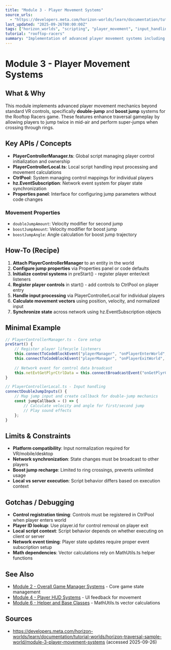 ```yaml
---
title: "Module 3 - Player Movement Systems"
source_urls:
  - "https://developers.meta.com/horizon-worlds/learn/documentation/tutorial-worlds/horizon-traversal-sample-world/module-3-player-movement-systems"
last_updated: "2025-09-26T00:00:00Z"
tags: ["horizon_worlds", "scripting", "player_movement", "input_handling", "tutorial"]
tutorial: "rooftop-racers"
summary: "Implementation of advanced player movement systems including double-jump and boost jump mechanics in the Rooftop Racers sample world."
---
```


# Module 3 - Player Movement Systems

## What & Why

This module implements advanced player movement mechanics beyond standard VR controls, specifically **double-jump** and **boost jump** systems for the Rooftop Racers game. These features enhance traversal gameplay by allowing players to jump twice in mid-air and perform super-jumps when crossing through rings.

## Key APIs / Concepts

- **PlayerControllerManager.ts**: Global script managing player control initialization and ownership
- **PlayerControllerLocal.ts**: Local script handling input processing and movement calculations
- **CtrlPool**: System managing control mappings for individual players
- **hz.EventSubscription**: Network event system for player state synchronization
- **Properties panel**: Interface for configuring jump parameters without code changes

### Movement Properties
- `doubleJumpAmount`: Velocity modifier for second jump
- `boostJumpAmount`: Velocity modifier for boost jump
- `boostJumpAngle`: Angle calculation for boost jump trajectory

## How-To (Recipe)

1. **Attach PlayerControllerManager** to an entity in the world
2. **Configure jump properties** via Properties panel or code defaults
3. **Initialize control systems** in preStart() - register player enter/exit listeners
4. **Register player controls** in start() - add controls to CtrlPool on player entry
5. **Handle input processing** via PlayerControllerLocal for individual players
6. **Calculate movement vectors** using position, velocity, and normalized input
7. **Synchronize state** across network using hz.EventSubscription objects

## Minimal Example

```typescript
// PlayerControllerManager.ts - Core setup
preStart() {
    // Register player lifecycle listeners
    this.connectToCodeBlockEvent("playerManager", "onPlayerEnterWorld", this.onPlayerEnterWorld);
    this.connectToCodeBlockEvent("playerManager", "onPlayerExitWorld", this.onPlayerExitWorld);
    
    // Network event for control data broadcast
    this.netEvtGetPlyrCtrlData = this.connectBroadcastEvent("onGetPlyrCtrlData", this.onGetPlyrCtrlData);
}

// PlayerControllerLocal.ts - Input handling
connectDoubleJumpInputs() {
    // Map jump input and create callback for double-jump mechanics
    const jumpCallback = () => {
        // Calculate velocity and angle for first/second jump
        // Play sound effects
    };
}
```

## Limits & Constraints

- **Platform compatibility**: Input normalization required for VR/mobile/desktop
- **Network synchronization**: State changes must be broadcast to other players
- **Boost jump recharge**: Limited to ring crossings, prevents unlimited usage
- **Local vs server execution**: Script behavior differs based on execution context

## Gotchas / Debugging

- **Control registration timing**: Controls must be registered in CtrlPool when player enters world
- **Player ID lookup**: Use player.id for control removal on player exit
- **Local script context**: Script behavior depends on whether executing on client or server
- **Network event timing**: Player state updates require proper event subscription setup
- **Math dependencies**: Vector calculations rely on MathUtils.ts helper functions

## See Also

- [Module 2 - Overall Game Manager Systems](./02-game-manager-systems.md) - Core game state management
- [Module 4 - Player HUD Systems](./04-player-hud-systems.md) - UI feedback for movement
- [Module 6 - Helper and Base Classes](./06-helper-base-classes.md) - MathUtils.ts vector calculations

## Sources

- https://developers.meta.com/horizon-worlds/learn/documentation/tutorial-worlds/horizon-traversal-sample-world/module-3-player-movement-systems (accessed 2025-09-26)